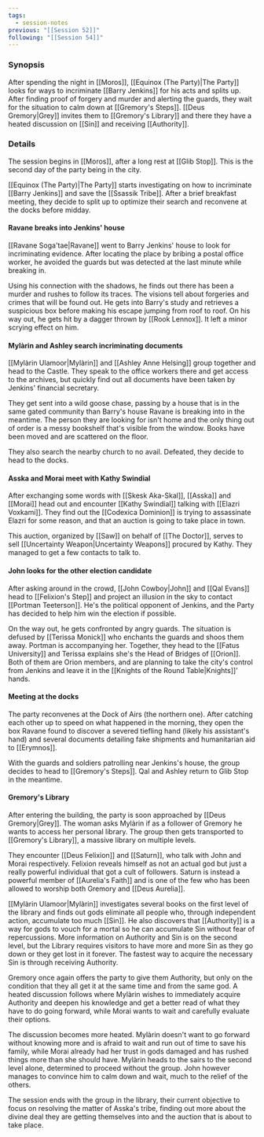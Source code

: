 ```yaml
---
tags:
  - session-notes
previous: "[[Session 52]]"
following: "[[Session 54]]"
---
```

### Synopsis
After spending the night in [[Moros]], [[Equinox (The Party)|The Party]] looks for ways to incriminate [[Barry Jenkins]] for his acts and splits up. After finding proof of forgery and murder and alerting the guards, they wait for the situation to calm down at [[Gremory's Steps]]. [[Deus Gremory|Grey]] invites them to [[Gremory's Library]] and there they have a heated discussion on [[Sin]] and receiving [[Authority]].

### Details
The session begins in [[Moros]], after a long rest at [[Glib Stop]]. This is the second day of the party being in the city.

[[Equinox (The Party)|The Party]] starts investigating on how to incriminate [[Barry Jenkins]] and save the [[Ssassik Tribe]]. After a brief breakfast meeting, they decide to split up to optimize their search and reconvene at the docks before midday.

#### Ravane breaks into Jenkins' house
[[Ravane Soga'tae|Ravane]] went to Barry Jenkins' house to look for incriminating evidence. After locating the place by bribing a postal office worker, he avoided the guards but was detected at the last minute while breaking in.

Using his connection with the shadows, he finds out there has been a murder and rushes to follow its traces. The visions tell about forgeries and crimes that will be found out. He gets into Barry's study and retrieves a suspicious box before making his escape jumping from roof to roof. On his way out, he gets hit by a dagger thrown by [[Rook Lennox]]. It left a minor scrying effect on him. 

#### Mylàrin and Ashley search incriminating documents
[[Mylàrin Ulamoor|Mylàrin]] and [[Ashley Anne Helsing]] group together and head to the Castle. They speak to the office workers there and get access to the archives, but quickly find out all documents have been taken by Jenkins' financial secretary.

They get sent into a wild goose chase, passing by a house that is in the same gated community than Barry's house Ravane is breaking into in the meantime. The person they are looking for isn't home and the only thing out of order is a messy bookshelf that's visible from the window. Books have been moved and are scattered on the floor.

They also search the nearby church to no avail. Defeated, they decide to head to the docks.

#### Asska and Morai meet with Kathy Swindial
After exchanging some words with [[Skesk Aka-Skal]], [[Asska]] and [[Morai]] head out and encounter [[Kathy Swindial]] talking with [[Elazri Voxkami]]. They find out the [[Codexica Dominion]] is trying to assassinate Elazri for some reason, and that an auction is going to take place in town.

This auction, organized by [[Saw]] on behalf of [[The Doctor]], serves to sell [[Uncertainty Weapon|Uncertainty Weapons]] procured by Kathy. They managed to get a few contacts to talk to.

#### John looks for the other election candidate
After asking around in the crowd, [[John Cowboy|John]] and [[Qal Evans]] head to [[Felixion's Step]] and project an illusion in the sky to contact [[Portman Teeterson]]. He's the political opponent of Jenkins, and the Party has decided to help him win the election if possible.

On the way out, he gets confronted by angry guards. The situation is defused by [[Terissa Monick]] who enchants the guards and shoos them away. Portman is accompanying her. Together, they head to the [[Fatus University]] and Terissa explains she's the Head of Bridges of [[Orion]]. Both of them are Orion members, and are planning to take the city's control from Jenkins and leave it in the [[Knights of the Round Table|Knights]]' hands.

#### Meeting at the docks
The party reconvenes at the Dock of Airs (the northern one). After catching each other up to speed on what happened in the morning, they open the box Ravane found to discover a severed tiefling hand (likely his assistant's hand) and several documents detailing fake shipments and humanitarian aid to [[Erymnos]].

With the guards and soldiers patrolling near Jenkins's house, the group decides to head to [[Gremory's Steps]]. Qal and Ashley return to Glib Stop in the meantime.

#### Gremory's Library
After entering the building, the party is soon approached by [[Deus Gremory|Grey]]. The woman asks Mylàrin if as a follower of Gremory he wants to access her personal library. The group then gets transported to [[Gremory's Library]], a massive library on multiple levels.

They encounter [[Deus Felixion]] and [[Saturn]], who talk with John and Morai respectively. Felixion reveals himself as not an actual god but just a really powerful individual that got a cult of followers. Saturn is instead a powerful member of [[Aurelia's Faith]] and is one of the few who has been allowed to worship both Gremory and [[Deus Aurelia]]. 

[[Mylàrin Ulamoor|Mylàrin]] investigates several books on the first level of the library and finds out gods eliminate all people who, through independent action, accumulate too much [[Sin]]. He also discovers that [[Authority]] is a way for gods to vouch for a mortal so he can accumulate Sin without fear of repercussions. More information on Authority and Sin is on the second level, but the Library requires visitors to have more and more Sin as they go down or they get lost in it forever. The fastest way to acquire the necessary Sin is through receiving Authority.

Gremory once again offers the party to give them Authority, but only on the condition that they all get it at the same time and from the same god. A heated discussion follows where Mylàrin wishes to immediately acquire Authority and deepen his knowledge and get a better read of what they have to do going forward, while Morai wants to wait and carefully evaluate their options. 

The discussion becomes more heated. Mylàrin doesn't want to go forward without knowing more and is afraid to wait and run out of time to save his family, while Morai already had her trust in gods damaged and has rushed things more than she should have. Mylàrin heads to the sairs to the second level alone, determined to proceed without the group. John however manages to convince him to calm down and wait, much to the relief of the others.

The session ends with the group in the library, their current objective to focus on resolving the matter of Asska's tribe, finding out more about the divine deal they are getting themselves into and the auction that is about to take place.
